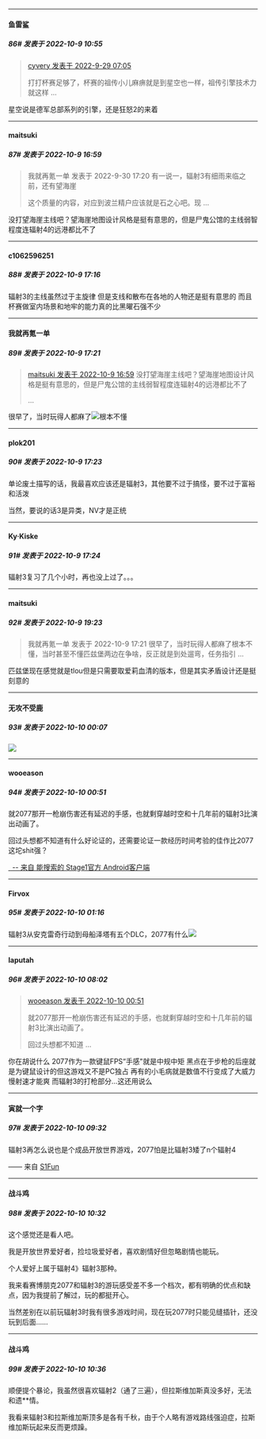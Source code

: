 

*****

####  鱼雷鲨  
##### 86#       发表于 2022-10-9 10:55

<blockquote><a href="httphttps://bbs.saraba1st.com/2b/forum.php?mod=redirect&amp;goto=findpost&amp;pid=57691675&amp;ptid=2097175" target="_blank">cyvery 发表于 2022-9-29 07:05</a>

打打杯赛足够了，杯赛的祖传小儿麻痹就是到星空也一样，祖传引擎技术力就这样 ...</blockquote>
星空说是德军总部系列的引擎，还是狂怒2的来着



*****

####  maitsuki  
##### 87#       发表于 2022-10-9 16:59

<blockquote>我就再氪一单 发表于 2022-9-30 17:20
有一说一，辐射3有细雨来临之前，还有望海崖

这个质量的内容，对应到波兰精户应该就是石之心吧。现 ...</blockquote>
没打望海崖主线吧？望海崖地图设计风格是挺有意思的，但是尸鬼公馆的主线弱智程度连辐射4的远港都比不了



*****

####  c1062596251  
##### 88#       发表于 2022-10-9 17:16

辐射3的主线虽然过于主旋律 但是支线和散布在各地的人物还是挺有意思的 而且杯赛做室内场景和地牢的能力真的比黑曜石强不少

*****

####  我就再氪一单  
##### 89#       发表于 2022-10-9 17:21

<blockquote><a href="httphttps://bbs.saraba1st.com/2b/forum.php?mod=redirect&amp;goto=findpost&amp;pid=57830333&amp;ptid=2097175" target="_blank">maitsuki 发表于 2022-10-9 16:59</a>
没打望海崖主线吧？望海崖地图设计风格是挺有意思的，但是尸鬼公馆的主线弱智程度连辐射4的远港都比不了

 ...</blockquote>
很早了，当时玩得人都麻了<img src="https://static.saraba1st.com/image/smiley/face2017/125.png" referrerpolicy="no-referrer">根本不懂

*****

####  plok201  
##### 90#       发表于 2022-10-9 17:23

单论废土描写的话，我最喜欢应该还是辐射3，其他要不过于搞怪，要不过于富裕和活泼

当然，要说的话3是异类，NV才是正统



*****

####  Ky·Kiske  
##### 91#       发表于 2022-10-9 17:24

辐射3复习了几个小时，再也没上过了。。。



*****

####  maitsuki  
##### 92#       发表于 2022-10-9 19:23

<blockquote>我就再氪一单 发表于 2022-10-9 17:21
很早了，当时玩得人都麻了根本不懂，当时甚至不懂匹兹堡两边在争啥，反正就是到处遛弯，任务指引 ...</blockquote>
匹兹堡现在感觉就是tlou但是只需要取爱莉血清的版本，但是其实矛盾设计还是挺刻意的



*****

####  无攻不受鹿  
##### 93#       发表于 2022-10-10 00:07

<img src="https://static.saraba1st.com/image/smiley/face2017/105.png" referrerpolicy="no-referrer">



*****

####  wooeason  
##### 94#       发表于 2022-10-10 00:51

就2077那开一枪崩伤害还有延迟的手感，也就剩穿越时空和十几年前的辐射3比演出动画了。

回过头想都不知道有什么好论证的，还需要论证一款经历时间考验的佳作比2077这坨shit强？

[  -- 来自 能搜索的 Stage1官方 Android客户端](https://www.coolapk.com/apk/140634)



*****

####  Firvox  
##### 95#       发表于 2022-10-10 01:16

辐射3从安克雷奇行动到母船泽塔有五个DLC，2077有什么<img src="https://static.saraba1st.com/image/smiley/face2017/047.png" referrerpolicy="no-referrer">



*****

####  laputah  
##### 96#       发表于 2022-10-10 08:02

<blockquote><a href="httphttps://bbs.saraba1st.com/2b/forum.php?mod=redirect&amp;goto=findpost&amp;pid=57837096&amp;ptid=2097175" target="_blank">wooeason 发表于 2022-10-10 00:51</a>

就2077那开一枪崩伤害还有延迟的手感，也就剩穿越时空和十几年前的辐射3比演出动画了。

回过头想都不知道 ...</blockquote>
你在胡说什么 2077作为一款键鼠FPS“手感"就是中规中矩 黑点在于步枪的后座就是为键鼠设计的但这游戏又不是PC独占 再有的小毛病就是数值不行变成了大威力慢射速才能爽 而辐射3的打枪部分…这还用说么 



*****

####  寅就一个字  
##### 97#       发表于 2022-10-10 09:32

辐射3再怎么说也是个成品开放世界游戏，2077怕是比辐射3矮了n个辐射4

—— 来自 [S1Fun](https://s1fun.koalcat.com)



*****

####  战斗鸡  
##### 98#       发表于 2022-10-10 10:32

这个感觉还是看人吧。

我是开放世界爱好者，捡垃圾爱好者，喜欢剧情好但忽略剧情也能玩。

个人爱好上属于辐射4》辐射3那种。

我来看赛博朋克2077和辐射3的游玩感受差不多一个档次，都有明确的优点和缺点，因为我提前了解过，玩的都挺开心。

当然差别在以前玩辐射3时我有很多游戏时间，现在玩2077时只能见缝插针，还没玩到后面……

*****

####  战斗鸡  
##### 99#       发表于 2022-10-10 10:36

顺便提个暴论，我虽然很喜欢辐射2（通了三遍），但拉斯维加斯真没多好，无法和遗**情。

我看来辐射3和拉斯维加斯顶多是各有千秋，由于个人略有游戏路线强迫症，拉斯维加斯玩起来反而更烦躁。

